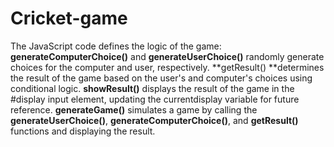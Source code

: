 # Cricket-game
The JavaScript code defines the logic of the game:
**generateComputerChoice()** and **generateUserChoice()** randomly generate choices for the computer and user, respectively.
**getResult() **determines the result of the game based on the user's and computer's choices using conditional logic.
**showResult()** displays the result of the game in the #display input element, updating the currentdisplay variable for future reference.
**generateGame()** simulates a game by calling the **generateUserChoice()**, **generateComputerChoice()**, and **getResult()** functions and displaying the result.


